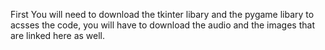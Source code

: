 First You will need to download the tkinter libary and the pygame libary to acsses the code, you will have to download the audio and the images that are linked here as well.
